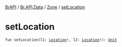 [BrAPI](../../index.md) / [Br.API.Data](../index.md) / [Zone](index.md) / [setLocation](./set-location.md)

# setLocation

`fun setLocation(l1: `[`Location`](https://hub.spigotmc.org/javadocs/spigot/org/bukkit/Location.html)`!, l2: `[`Location`](https://hub.spigotmc.org/javadocs/spigot/org/bukkit/Location.html)`!): `[`Unit`](https://kotlinlang.org/api/latest/jvm/stdlib/kotlin/-unit/index.html)